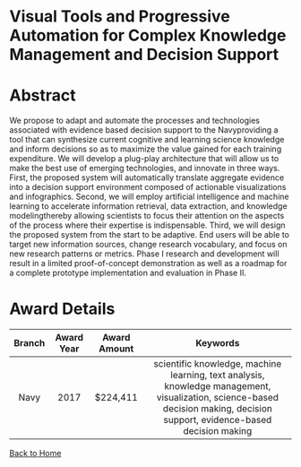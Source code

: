 
Visual Tools and Progressive Automation for Complex Knowledge Management and Decision Support
=============================================================================================

# Abstract


We propose to adapt and automate the processes and technologies associated with evidence based decision support to the Navyproviding a tool that can synthesize current cognitive and learning science knowledge and inform decisions so as to maximize the value gained for each training expenditure. We will develop a plug-play architecture that will allow us to make the best use of emerging technologies, and innovate in three ways. First, the proposed system will automatically translate aggregate evidence into a decision support environment composed of actionable visualizations and infographics. Second, we will employ artificial intelligence and machine learning to accelerate information retrieval, data extraction, and knowledge modelingthereby allowing scientists to focus their attention on the aspects of the process where their expertise is indispensable. Third, we will design the proposed system from the start to be adaptive. End users will be able to target new information sources, change research vocabulary, and focus on new research patterns or metrics. Phase I research and development will result in a limited proof-of-concept demonstration as well as a roadmap for a complete prototype implementation and evaluation in Phase II.  

# Award Details

|Branch|Award Year|Award Amount|Keywords|
| :---: | :---: | :---: | :---: |
|Navy|2017|$224,411|scientific knowledge, machine learning, text analysis, knowledge management, visualization, science-based decision making, decision support, evidence-based decision making|
  
  


[Back to Home](https://github.com/chrischow/dod_sbir_awards/JH/#1958)